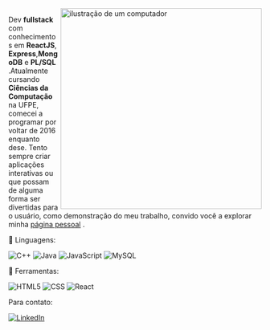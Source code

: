 
<img src="https://raw.githubusercontent.com/MicaelliMedeiros/micaellimedeiros/master/image/computer-illustration.png" alt="ilustração de um computador" min-width="400px" max-width="400px" width="400px" align="right">

<p align="left"> 
Dev <strong>fullstack</strong> com conhecimentos em <strong>ReactJS</strong>, <strong>Express</strong>,<strong>MongoDB</strong> e <strong>PL/SQL</strong> .Atualmente cursando <strong>Ciências da Computação</strong> na UFPE, comecei a programar por voltar de 2016 enquanto dese. Tento sempre criar aplicações interativas ou que possam de alguma forma ser divertidas para o usuário, como demonstração do meu trabalho, convido você a explorar minha <a href="https://erbert-gadelha.github.io/meu-site/" target="blank">página pessoal</a> .
</p>

<p align="left">
  🦄 Linguagens:
  </p>
  
![C++](https://img.shields.io/badge/-C++-333333?style=flat&logo=C%2B%2B&logoColor=00599C)
![Java](https://img.shields.io/badge/-Java-333333?style=flat&logo=Java&logoColor=007396)
![JavaScript](https://img.shields.io/badge/-JavaScript-333333?style=flat&logo=javascript)
![MySQL](https://img.shields.io/badge/-MySQL-333333?style=flat&logo=mysql)


<p align="left">
  💼 Ferramentas: 
  </p>

![HTML5](https://img.shields.io/badge/-HTML5-333333?style=flat&logo=HTML5)
![CSS](https://img.shields.io/badge/-CSS-333333?style=flat&logo=CSS3&logoColor=1572B6)
![React](https://img.shields.io/badge/-React-333333?style=flat&logo=react)


<p align="left">
  Para contato:
</p>

  <a href="#" title="LinkedIn">
  <img src="https://img.shields.io/badge/-Linkedin-0e76a8?style=flat-square&logo=Linkedin&logoColor=white&link=LINK-DO-SEU-LINKEDIN" alt="LinkedIn"/></a>
  
</p>
